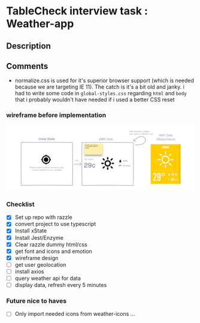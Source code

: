 # TableCheck interview task : Weather-app

## Description

## Comments

- normalize.css is used for it's superior browser support (which is needed because we are targeting IE 11). The catch is it's a bit old and janky. i had to write some code in `global-styles.css` regarding `html` and `body` that i probably wouldn't have needed if i used a better CSS reset

### wireframe before implementation
![Wireframe](wireframe.png)
### Checklist

- [x] Set up repo with razzle
- [x] convert project to use typescript
- [x] Install xState
- [x] Install Jest/Enzyme
- [x] Clear razzle dummy html/css
- [x] get font and icons and emotion
- [x] wireframe design
- [ ] get user geolocation
- [ ] install axios
- [ ] query weather api for data
- [ ] display data, refresh every 5 minutes

### Future nice to haves
- [ ] Only import needed icons from weather-icons
...